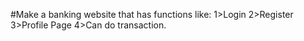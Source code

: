 #Make a banking website that has functions like:
1>Login
2>Register
3>Profile Page
4>Can do transaction.
